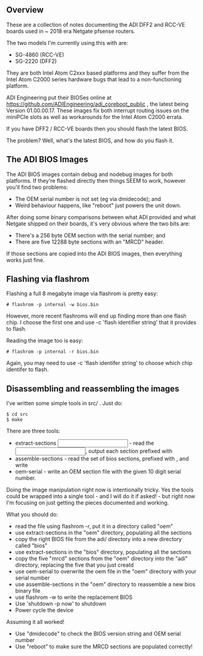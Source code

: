Overview
--------

These are a collection of notes documenting the ADI DFF2 and RCC-VE boards
used in ~ 2018 era Netgate pfsense routers.

The two models I'm currently using this with are:

 * SG-4860 (RCC-VE)
 * SG-2220 (DFF2)

They are both Intel Atom C2xxx based platforms and they suffer from the
Intel Atom C2000 series hardware bugs that lead to a non-functioning
platform.

ADI Engineering put their BIOSes online at
https://github.com/ADIEngineering/adi_coreboot_public , the latest being
Version 01.00.00.17. These images fix both interrupt routing issues
on the miniPCIe slots as well as workarounds for the Intel Atom C2000
errata.

If you have DFF2 / RCC-VE boards then you should flash the latest BIOS.

The problem?  Well, what's the latest BIOS, and how do you flash it.

The ADI BIOS Images
-------------------

The ADI BIOS images contain debug and nodebug images for both platforms.
If they're flashed directly then things SEEM to work, however you'll find
two problems:

 * The OEM serial number is not set (eg via dmidecode); and
 * Weird behaviour happens, like "reboot" just powers the unit down.

After doing some binary comparisons between what ADI provided and what
Netgate shipped on their boards, it's very obvious where the two bits
are:

 * There's a 256 byte OEM section with the serial number; and
 * There are five 12288 byte sections with an "MRCD" header.

If those sections are copied into the ADI BIOS images, then everything
works just fine.

Flashing via flashrom
---------------------

Flashing a full 8 megabyte image via flashrom is pretty easy:

```
# flashrom -p internal -w bios.bin
```

However, more recent flashroms will end up finding more than one flash
chip.  I choose the first one and use -c 'flash identifier string' that
it provides to flash.

Reading the image too is easy:

```
# flashrom -p internal -r bios.bin
```

Again, you may need to use -c 'flash identifer string' to choose which
chip identifer to flash.

Disassembling and reassembling the images
-----------------------------------------

I've written some simple tools in src/ . Just do:

```
$ cd src
$ make
```

There are three tools:

 * extract-sections <input file> <prefix> - read the <input file>, output each section prefixed with <prefix>
 * assemble-sections <prefix> <output file> - read the set of bios sections, prefixed with <prefix>, and write <output file>
 * oem-serial <output file> <serial number> - write an OEM section file with the given 10 digit serial number.

Doing the image manipulation right now is intentionally tricky.
Yes the tools could be wrapped into a single tool - and I will do it if
asked! - but right now I'm focusing on just getting the pieces documented
and working.

What you should do:

 * read the file using flashrom -r, put it in a directory called "oem"
 * use extract-sections in the "oem" directory, populating all the sections
 * copy the right BIOS file from the adi/ directory into a new directory
   called "bios"
 * use extract-sections in the "bios" directory, populating all the sections
 * copy the five "mrcd" sections from the "oem" directory into the "adi"
   directory, replacing the five that you just creatd
 * use oem-serial to overwrite the oem file in the "oem" directory
   with your serial number
 * use assemble-sections in the "oem" directory to reassemble a new bios
   binary file
 * use flashrom -w to write the replacement BIOS
 * Use 'shutdown -p now' to shutdown
 * Power cycle the device

Assuming it all worked!

 * Use "dmidecode" to check the BIOS version string and OEM serial number
 * Use "reboot" to make sure the MRCD sections are populated correctly!


